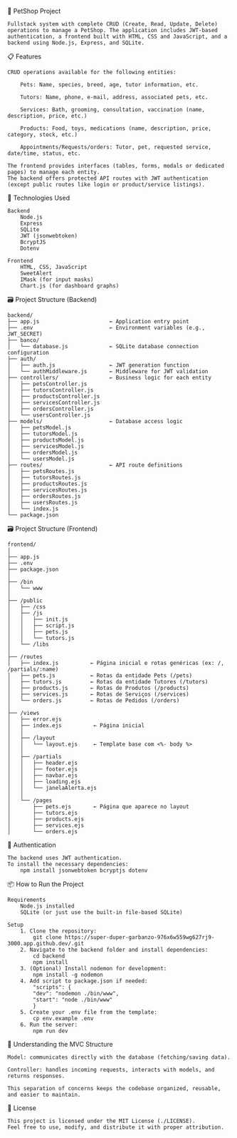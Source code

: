 🐾 PetShop Project

    Fullstack system with complete CRUD (Create, Read, Update, Delete) operations to manage a PetShop. The application includes JWT-based authentication, a frontend built with HTML, CSS and JavaScript, and a backend using Node.js, Express, and SQLite.

📋 Features
    
    CRUD operations available for the following entities:

        Pets: Name, species, breed, age, tutor information, etc.

        Tutors: Name, phone, e-mail, address, associated pets, etc.

        Services: Bath, grooming, consultation, vaccination (name, description, price, etc.)

        Products: Food, toys, medications (name, description, price, category, stock, etc.)

        Appointments/Requests/orders: Tutor, pet, requested service, date/time, status, etc.

    The frontend provides interfaces (tables, forms, modals or dedicated pages) to manage each entity.
    The backend offers protected API routes with JWT authentication (except public routes like login or product/service listings).

🚀 Technologies Used

    Backend
        Node.js
        Express
        SQLite
        JWT (jsonwebtoken)
        BcryptJS
        Dotenv

    Frontend
        HTML, CSS, JavaScript
        SweetAlert
        IMask (for input masks)
        Chart.js (for dashboard graphs)

🗃️ Project Structure (Backend)

    backend/
    ├── app.js                      ← Application entry point
    ├── .env                        ← Environment variables (e.g., JWT_SECRET)
    ├── banco/
    │   └── database.js             ← SQLite database connection configuration
    ├── auth/
    │   ├── auth.js                 ← JWT generation function
    │   └── authMiddleware.js       ← Middleware for JWT validation
    ├── controllers/                ← Business logic for each entity
    │   ├── petsController.js
    │   ├── tutorsController.js
    │   ├── productsController.js
    │   ├── servicesController.js
    │   ├── ordersController.js
    │   └── usersController.js
    ├── models/                     ← Database access logic
    │   ├── petsModel.js
    │   ├── tutorsModel.js
    │   ├── productsModel.js
    │   ├── servicesModel.js
    │   ├── ordersModel.js
    │   └── usersModel.js
    ├── routes/                     ← API route definitions
    │   ├── petsRoutes.js
    │   ├── tutorsRoutes.js
    │   ├── productsRoutes.js
    │   ├── servicesRoutes.js
    │   ├── ordersRoutes.js
    │   ├── usersRoutes.js
    │   └── index.js
    └── package.json

🗃️ Project Structure (Frontend)

    frontend/
    │
    ├── app.js
    ├── .env
    ├── package.json
    │
    ├── /bin
    │   └── www
    │
    ├── /public
    │   ├── /css
    │   ├── /js
    │   │   ├── init.js
    │   │   ├── script.js
    │   │   ├── pets.js
    │   │   └── tutors.js
    │   └── /libs
    │
    ├── /routes
    │   ├── index.js          ← Página inicial e rotas genéricas (ex: /, /partials/:name)
    │   ├── pets.js           ← Rotas da entidade Pets (/pets)
    │   ├── tutors.js         ← Rotas da entidade Tutores (/tutors)
    │   ├── products.js       ← Rotas de Produtos (/products)
    │   ├── services.js       ← Rotas de Serviços (/services)
    │   └── orders.js         ← Rotas de Pedidos (/orders)
    │
    ├── /views
    │   ├── error.ejs
    │   ├── index.ejs          ← Página inicial
    │   │
    │   ├── /layout
    │   │   └── layout.ejs     ← Template base com <%- body %>
    │   │
    │   ├── /partials
    │   │   ├── header.ejs
    │   │   ├── footer.ejs
    │   │   ├── navbar.ejs
    │   │   ├── loading.ejs
    │   │   └── janelaAlerta.ejs
    │   │
    │   └── /pages
    │       ├── pets.ejs       ← Página que aparece no layout
    │       ├── tutors.ejs
    │       ├── products.ejs
    │       ├── services.ejs
    │       └── orders.ejs

🔐 Authentication

    The backend uses JWT authentication.
    To install the necessary dependencies:
        npm install jsonwebtoken bcryptjs dotenv

📦 How to Run the Project

    Requirements
        Node.js installed
        SQLite (or just use the built-in file-based SQLite)

    Setup
        1. Clone the repository:
            git clone https://super-duper-garbanzo-976x6w559wg627rj9-3000.app.github.dev/.git
        2. Navigate to the backend folder and install dependencies:
            cd backend
            npm install
        3. (Optional) Install nodemon for development:
            npm install -g nodemon
        4. Add script to package.json if needed:
            "scripts": {
            "dev": "nodemon ./bin/www",
            "start": "node ./bin/www"
            }
        5. Create your .env file from the template:
            cp env.example .env
        6. Run the server:
            npm run dev

🧠 Understanding the MVC Structure

    Model: communicates directly with the database (fetching/saving data).

    Controller: handles incoming requests, interacts with models, and returns responses.

    This separation of concerns keeps the codebase organized, reusable, and easier to maintain.

📄 License

    This project is licensed under the MIT License (./LICENSE).
    Feel free to use, modify, and distribute it with proper attribution.

